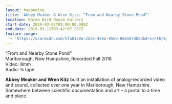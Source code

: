 ```yaml
---
layout: happening
title: 'Abbey Meaker & Wren Kitz: “From and Nearby Stone Pond”'
location: Karma Bird House Gallery
start-date: 2019-03-02T05:00:00.000Z
end-date: 2019-03-11T03:42:07.237Z
feature-image:
  - 'https://ucarecdn.com/5fa81a9a-2d36-45ea-956b-0665074b8dbd~1/nth/0/'
---
```

“From and Nearby Stone Pond”\
Marlborough, New Hampshire, Recorded Fall 2018\
Video: 8mm\
Audio: ¼ tape



**Abbey Meaker and Wren Kitz** built an installation of analog-recorded video and sound, collected over one year in Marlborough, New Hampshire. Somewhere between scientific documentation and art – a portal to a time and place.

